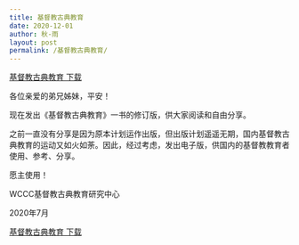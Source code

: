 ```yaml
---
title: 基督教古典教育
date: 2020-12-01
author: 秋-雨
layout: post
permalink: /基督教古典教育/
---
```



[基督教古典教育 下载](/uploads/基督教古典教育.pdf)


各位亲爱的弟兄姊妹，平安！

现在发出《基督教古典教育》一书的修订版，供大家阅读和自由分享。

之前一直没有分享是因为原本计划运作出版，但出版计划遥遥无期，国内基督教古典教育的运动又如火如荼。因此，经过考虑，发出电子版，供国内的基督教教育者使用、参考、分享。

愿主使用！

WCCC基督教古典教育研究中心

2020年7月


[基督教古典教育 下载](/uploads/基督教古典教育.pdf)
